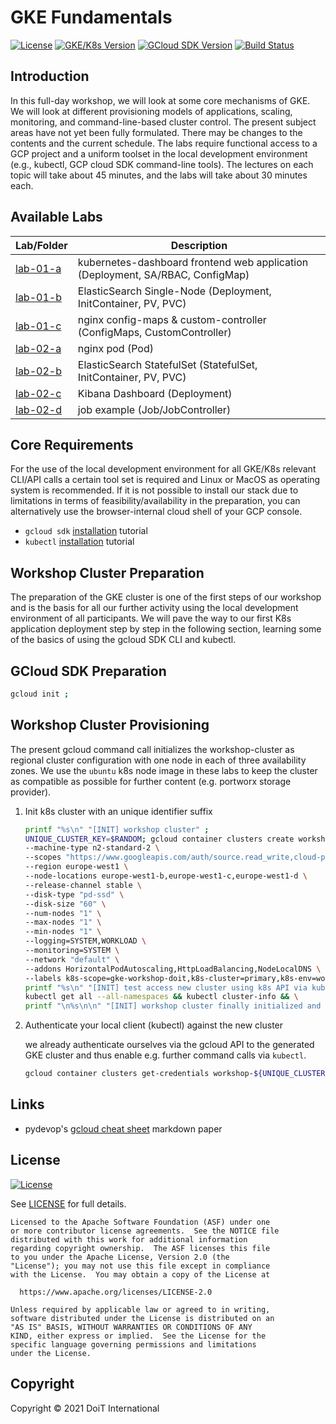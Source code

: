 # GKE Fundamentals

[![License](https://img.shields.io/badge/License-Apache%202.0-blue.svg)](https://opensource.org/licenses/Apache-2.0)
[![GKE/K8s Version](https://img.shields.io/badge/k8s%20version-1.18.20-blue.svg)](#)
[![GCloud SDK Version](https://img.shields.io/badge/gcloud%20version-359.0.0-blue.svg)](#)
[![Build Status](https://img.shields.io/badge/status-unstable-E47911.svg)](#)

## Introduction

In this full-day workshop, we will look at some core mechanisms of GKE. We will look at different provisioning models of applications, scaling, monitoring, and command-line-based cluster control. The present subject areas have not yet been fully formulated. There may be changes to the contents and the current schedule. The labs require functional access to a GCP project and a uniform toolset in the local development environment (e.g., kubectl, GCP cloud SDK command-line tools). The lectures on each topic will take about 45 minutes, and the labs will take about 30 minutes each.

## Available Labs

| Lab/Folder               | Description                                                                                                                |
| ------------------------ | -------------------------------------------------------------------------------------------------------------------------- |
| [lab-01-a](./lab-01-a)   | kubernetes-dashboard frontend web application (Deployment, SA/RBAC, ConfigMap)                                             |
| [lab-01-b](./lab-01-b)   | ElasticSearch Single-Node (Deployment, InitContainer, PV, PVC)                                                             |
| [lab-01-c](./lab-01-b)   | nginx config-maps & custom-controller (ConfigMaps, CustomController)                                                       |
| [lab-02-a](./lab-02-a)   | nginx pod (Pod)                                                                                                            |
| [lab-02-b](./lab-02-b)   | ElasticSearch StatefulSet (StatefulSet, InitContainer, PV, PVC)                                                            |
| [lab-02-c](./lab-02-c)   | Kibana Dashboard (Deployment)                                                                                              |
| [lab-02-d](./lab-02-d)   | job example (Job/JobController)                                                                                            |

## Core Requirements

For the use of the local development environment for all GKE/K8s relevant CLI/API calls a certain tool set is required and Linux or MacOS as operating system is recommended. If it is not possible to install our stack due to limitations in terms of feasibility/availability in the preparation, you can alternatively use the browser-internal cloud shell of your GCP console.

- `gcloud sdk` [installation](https://cloud.google.com/sdk/docs/install) tutorial
- `kubectl` [installation](https://kubernetes.io/docs/tasks/tools/) tutorial

## Workshop Cluster Preparation

The preparation of the GKE cluster is one of the first steps of our workshop and is the basis for all our further activity using the local development environment of all participants. We will pave the way to our first K8s application deployment step by step in the following section, learning some of the basics of using the gcloud SDK CLI and kubectl.

## GCloud SDK Preparation
```bash
gcloud init ;
```

## Workshop Cluster Provisioning

The present gcloud command call initializes the workshop-cluster as regional cluster configuration with one node in each of three availability zones. We use the `ubuntu` k8s node image in these labs to keep the cluster as compatible as possible for further content (e.g. portworx storage provider). 

1. Init k8s cluster with an unique identifier suffix

    ```bash
    printf "%s\n" "[INIT] workshop cluster" ;
    UNIQUE_CLUSTER_KEY=$RANDOM; gcloud container clusters create workshop-${UNIQUE_CLUSTER_KEY} \
    --machine-type n2-standard-2 \
    --scopes "https://www.googleapis.com/auth/source.read_write,cloud-platform" \
    --region europe-west1 \
    --node-locations europe-west1-b,europe-west1-c,europe-west1-d \
    --release-channel stable \
    --disk-type "pd-ssd" \
    --disk-size "60" \
    --num-nodes "1" \
    --max-nodes "1" \
    --min-nodes "1" \
    --logging=SYSTEM,WORKLOAD \
    --monitoring=SYSTEM \
    --network "default" \
    --addons HorizontalPodAutoscaling,HttpLoadBalancing,NodeLocalDNS \
    --labels k8s-scope=gke-workshop-doit,k8s-cluster=primary,k8s-env=workshop && \
    printf "%s\n" "[INIT] test access new cluster using k8s API via kubectl" ; \
    kubectl get all --all-namespaces && kubectl cluster-info && \
    printf "\n%s\n\n" "[INIT] workshop cluster finally initialized and available by ID -> [ workshop-${UNIQUE_CLUSTER_KEY} ] <-" ;
    ```

2. Authenticate your local client (kubectl) against the new cluster

    we already authenticate ourselves via the gcloud API to the generated GKE cluster and thus enable e.g. further command calls via `kubectl`.
    
    ```bash
    gcloud container clusters get-credentials workshop-${UNIQUE_CLUSTER_KEY}
    ```

## Links
- pydevop's [gcloud cheat sheet](https://gist.github.com/pydevops/cffbd3c694d599c6ca18342d3625af97) markdown paper 


## License

[![License](https://img.shields.io/badge/License-Apache%202.0-blue.svg)](https://opensource.org/licenses/Apache-2.0)

See [LICENSE](LICENSE) for full details.

    Licensed to the Apache Software Foundation (ASF) under one
    or more contributor license agreements.  See the NOTICE file
    distributed with this work for additional information
    regarding copyright ownership.  The ASF licenses this file
    to you under the Apache License, Version 2.0 (the
    "License"); you may not use this file except in compliance
    with the License.  You may obtain a copy of the License at

      https://www.apache.org/licenses/LICENSE-2.0

    Unless required by applicable law or agreed to in writing,
    software distributed under the License is distributed on an
    "AS IS" BASIS, WITHOUT WARRANTIES OR CONDITIONS OF ANY
    KIND, either express or implied.  See the License for the
    specific language governing permissions and limitations
    under the License.

## Copyright

Copyright © 2021 DoiT International
